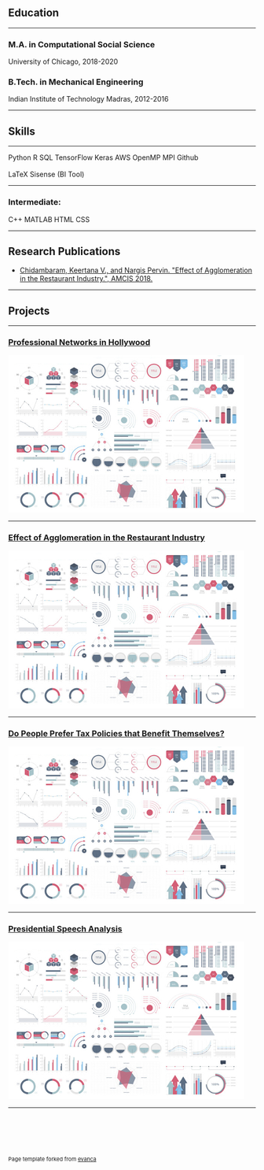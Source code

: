 ## Education

---

### M.A. in Computational Social Science
University of Chicago, 2018-2020

### B.Tech. in Mechanical Engineering
Indian Institute of Technology Madras, 2012-2016

---

## Skills

---
<span class="a">Python</span>
<span class="a">R</span>
<span class="a">SQL</span>
<span class="a">TensorFlow</span>
<span class="a">Keras</span>
<span class="a">AWS</span>
<span class="a">OpenMP</span>
<span class="a">MPI</span>
<span class="a">Github</span>
<br><br>
<span class="a">LaTeX</span>
<span class="a">Sisense (BI Tool)</span>

---

### Intermediate:
<span class="a">C++</span>
<span class="a">MATLAB</span>
<span class="a">HTML</span>
<span class="a">CSS</span>

---

## Research Publications

- [Chidambaram, Keertana V., and Nargis Pervin. "Effect of Agglomeration in the Restaurant Industry.", AMCIS 2018.
](https://github.com/keertanavc/Papers-and-Posters/blob/master/restaurant_agglomeration_working_paper.pdf)

---

## Projects

---

### [Professional Networks in Hollywood](/sample_page)
<img src="images/dummy_thumbnail.jpg?raw=true"/>

---
### [Effect of Agglomeration in the Restaurant Industry](/pdf/sample_presentation.pdf)
<img src="images/dummy_thumbnail.jpg?raw=true"/>

---

### [Do People Prefer Tax Policies that Benefit Themselves?](http://example.com/)
<img src="images/dummy_thumbnail.jpg?raw=true"/>

---
### [Presidential Speech Analysis](http://example.com/)
<img src="images/dummy_thumbnail.jpg?raw=true"/>

---



<br><br>
---
<p style="font-size:11px">Page template forked from <a href="https://github.com/evanca/quick-portfolio">evanca</a></p>
<!-- Remove above link if you don't want to attibute -->
